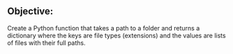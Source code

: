 ## Objective:
Create a Python function that takes a path to a folder and returns a dictionary where the keys are file types (extensions) and the values are lists of files with their full paths.
